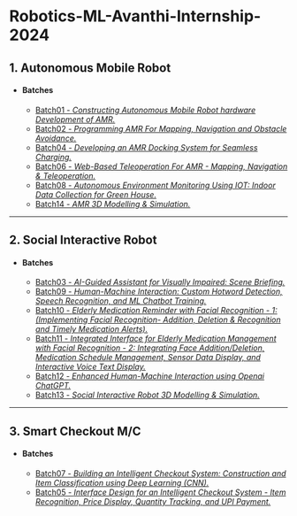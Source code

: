 # Robotics-ML-Avanthi-Internship-2024

## 1. Autonomous Mobile Robot

- #### Batches
  - [Batch01 - _Constructing Autonomous Mobile Robot hardware Development of AMR._](https://github.com/botforge-robotics/robotics-ml-avanthi-training-2024/tree/main/batch01)
  - [Batch02 - _Programming AMR For Mapping, Navigation and Obstacle Avoidance._](https://github.com/botforge-robotics/robotics-ml-avanthi-training-2024/tree/main/batch02)
  - [Batch04 - _Developing an AMR Docking System for Seamless Charging._](https://github.com/botforge-robotics/robotics-ml-avanthi-training-2024/tree/main/batch04)
  - [Batch06 - _Web-Based Teleoperation For AMR - Mapping, Navigation & Teleoperation._](https://github.com/botforge-robotics/robotics-ml-avanthi-training-2024/tree/main/batch06)
  - [Batch08 - _Autonomous Environment Monitoring Using IOT: Indoor Data Collection for Green House._](https://github.com/botforge-robotics/robotics-ml-avanthi-training-2024/tree/main/batch08)
  - [Batch14 - _AMR 3D Modelling & Simulation._](https://github.com/botforge-robotics/robotics-ml-avanthi-training-2024/tree/main/batch14)

---

## 2. Social Interactive Robot

- #### Batches
  - [Batch03 - _AI-Guided Assistant for Visually Impaired: Scene Briefing._](https://github.com/botforge-robotics/robotics-ml-avanthi-training-2024/tree/main/batch03)
  - [Batch09 - _Human-Machine Interaction: Custom Hotword Detection, Speech Recognition, and ML Chatbot Training._](https://github.com/botforge-robotics/robotics-ml-avanthi-training-2024/tree/main/batch09)
  - [Batch10 - _Elderly Medication Reminder with Facial Recognition - 1: (Implementing Facial Recognition- Addition, Deletion & Recognition and Timely Medication Alerts)._](https://github.com/botforge-robotics/robotics-ml-avanthi-training-2024/tree/main/batch10)
  - [Batch11 - _Integrated Interface for Elderly Medication Management with Facial Recognition - 2: Integrating Face Addition/Deletion, Medication Schedule Management, Sensor Data Display, and Interactive Voice Text Display._](https://github.com/botforge-robotics/robotics-ml-avanthi-training-2024/tree/main/batch11)
  - [Batch12 - _Enhanced Human-Machine Interaction using Openai ChatGPT._](https://github.com/botforge-robotics/robotics-ml-avanthi-training-2024/tree/main/batch12)
  - [Batch13 - _Social Interactive Robot 3D Modelling & Simulation._](https://github.com/botforge-robotics/robotics-ml-avanthi-training-2024/tree/main/batch13)

---

## 3. Smart Checkout M/C

- #### Batches
  - [Batch07 - _Building an Intelligent Checkout System: Construction and Item Classification using Deep Learning (CNN)._](https://github.com/botforge-robotics/robotics-ml-avanthi-training-2024/tree/main/batch07)
  - [Batch05 - _Interface Design for an Intelligent Checkout System - Item Recognition, Price Display, Quantity Tracking, and UPI Payment._](https://github.com/botforge-robotics/robotics-ml-avanthi-training-2024/tree/main/batch05)

